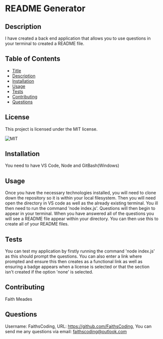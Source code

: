 # README Generator

## Description

I have created a back end application that allows you to use questions in your terminal to created a README file.

## Table of Contents

- [Title](#title)
- [Description](#description)
- [Installation](#installation)
- [Usage](#usage)
- [Tests](#tests)
- [Contributing](#contributing)
- [Questions](#questions)
   
## License

This project is licensed under the MIT license.

![MIT](https://img.shields.io/badge/LICENSE-MIT-red)



## Installation
You need to have VS Code, Node and GitBash(Windows)

## Usage

Once you have the necessary technologies installed, you will need to clone down the repository so it is within your local filesystem. Then you will need open the directory in VS code as well as the already existing terminal. You ill then need to run the command 'node index.js'. Questions will then begin to appear in your terminal. When you have answered all of the questions you will see a README file appear within your directory. You can then use this to create all of your README files.

## Tests

You can test my application by firstly running the command 'node index.js' as this should prompt the questions. You can also enter a link where prompted and ensure this then creates as a functional link as well as ensuring a badge appears when a license is selected or that the section isn't created if the option 'none' is selected.

## Contributing

Faith Meades

## Questions
Username: FaithsCoding,
URL: https://github.com/FaithsCoding,
You can send me any questions via email: faithscoding@outlook.com